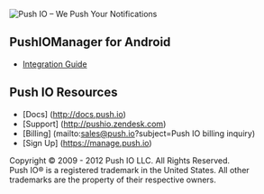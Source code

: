 ![Push IO – We Push Your Notifications](http://push.io/wp-content/uploads/2012/05/pushio_logo.png)

## PushIOManager for Android 

* [Integration Guide](http://docs.push.io/PushIOManager_Android/)

## Push IO Resources
* [Docs] (http://docs.push.io)  
* [Support] (http://pushio.zendesk.com)  
* [Billing] (mailto:sales@push.io?subject=Push IO billing inquiry)  
* [Sign Up] (https://manage.push.io)  

Copyright © 2009 - 2012 Push IO LLC. All Rights Reserved.  
Push IO® is a registered trademark in the United States. All other trademarks are the property of their respective owners.
